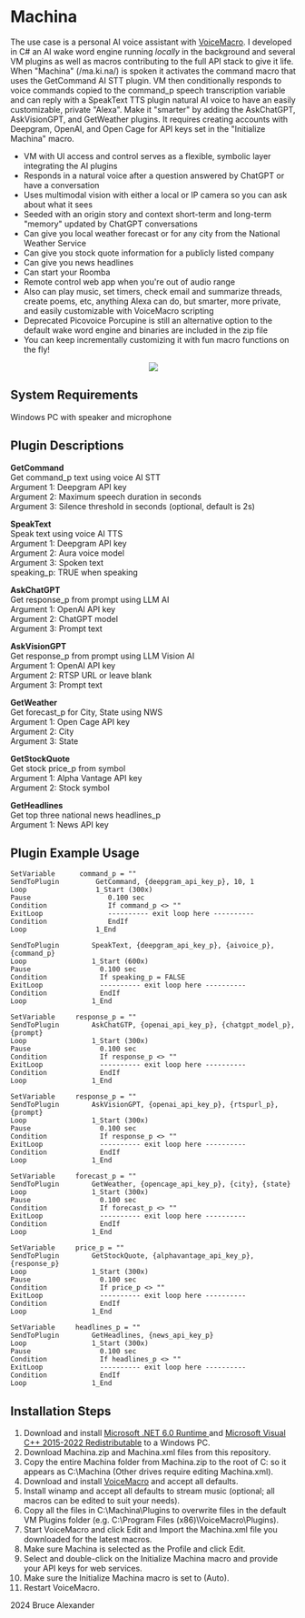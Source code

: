 Machina
==

The use case is a personal AI voice assistant with [VoiceMacro](https://www.voicemacro.net). I developed in C# an AI wake word engine running *locally* in the background and several VM plugins as well as macros contributing to the full API stack to give it life. When "Machina" (/ma.ki.na/) is spoken it activates the command macro that uses the GetCommand AI STT plugin. VM then conditionally responds to voice commands copied to the command_p speech transcription variable and can reply with a SpeakText TTS plugin natural AI voice to have an easily customizable, private "Alexa". Make it "smarter" by adding the AskChatGPT, AskVisionGPT, and GetWeather plugins. It requires creating accounts with Deepgram, OpenAI, and Open Cage for API keys set in the "Initialize Machina" macro.

- VM with UI access and control serves as a flexible, symbolic layer integrating the AI plugins
- Responds in a natural voice after a question answered by ChatGPT or have a conversation
- Uses multimodal vision with either a local or IP camera so you can ask about what it sees
- Seeded with an origin story and context short-term and long-term "memory" updated by ChatGPT conversations
- Can give you local weather forecast or for any city from the National Weather Service
- Can give you stock quote information for a publicly listed company
- Can give you news headlines
- Can start your Roomba
- Remote control web app when you're out of audio range
- Also can play music, set timers, check email and summarize threads, create poems, etc, anything Alexa can do, but smarter, more private, and easily customizable with VoiceMacro scripting
- Deprecated Picovoice Porcupine is still an alternative option to the default wake word engine and binaries are included in the zip file
- You can keep incrementally customizing it with fun macro functions on the fly!

<p align="center">
  <img src="https://repository-images.githubusercontent.com/811629505/aaa9476f-8ee9-49a2-91e2-549b6dbcd110" />
</p>

System Requirements
--
Windows PC with speaker and microphone

Plugin Descriptions
--

**GetCommand**  
Get command_p text using voice AI STT  
Argument 1: Deepgram API key  
Argument 2: Maximum speech duration in seconds  
Argument 3: Silence threshold in seconds (optional, default is 2s)  

**SpeakText**  
Speak text using voice AI TTS  
Argument 1: Deepgram API key  
Argument 2: Aura voice model  
Argument 3: Spoken text  
speaking_p: TRUE when speaking  

**AskChatGPT**  
Get response_p from prompt using LLM AI  
Argument 1: OpenAI API key  
Argument 2: ChatGPT model  
Argument 3: Prompt text  

**AskVisionGPT**  
Get response_p from prompt using LLM Vision AI  
Argument 1: OpenAI API key  
Argument 2: RTSP URL or leave blank  
Argument 3: Prompt text  

**GetWeather**  
Get forecast_p for City, State using NWS  
Argument 1: Open Cage API key  
Argument 2: City  
Argument 3: State  

**GetStockQuote**  
Get stock price_p from symbol  
Argument 1: Alpha Vantage API key  
Argument 2: Stock symbol  

**GetHeadlines**  
Get top three national news headlines_p  
Argument 1: News API key  

Plugin Example Usage
--

```VoiceMacro
SetVariable	     command_p = ""
SendToPlugin	     GetCommand, {deepgram_api_key_p}, 10, 1
Loop	             1_Start (300x)
Pause	                0.100 sec
Condition	            If command_p <> ""
ExitLoop	            ---------- exit loop here ----------
Condition	            EndIf
Loop	             1_End
```

```VoiceMacro
SendToPlugin	    SpeakText, {deepgram_api_key_p}, {aivoice_p}, {command_p}
Loop	            1_Start (600x)
Pause	              0.100 sec
Condition	          If speaking_p = FALSE
ExitLoop	          ---------- exit loop here ----------
Condition	          EndIf
Loop	            1_End
```

```VoiceMacro
SetVariable	    response_p = ""
SendToPlugin	    AskChatGTP, {openai_api_key_p}, {chatgpt_model_p}, {prompt}
Loop	            1_Start (300x)
Pause	              0.100 sec
Condition	          If response_p <> ""
ExitLoop	          ---------- exit loop here ----------
Condition	          EndIf
Loop	            1_End
```

```VoiceMacro
SetVariable	    response_p = ""
SendToPlugin	    AskVisionGPT, {openai_api_key_p}, {rtspurl_p}, {prompt}
Loop	            1_Start (300x)
Pause	              0.100 sec
Condition	          If response_p <> ""
ExitLoop	          ---------- exit loop here ----------
Condition	          EndIf
Loop	            1_End
```

```VoiceMacro
SetVariable	    forecast_p = ""
SendToPlugin	    GetWeather, {opencage_api_key_p}, {city}, {state}
Loop	            1_Start (300x)
Pause	              0.100 sec
Condition	          If forecast_p <> ""
ExitLoop	          ---------- exit loop here ----------
Condition	          EndIf
Loop	            1_End
```

```VoiceMacro
SetVariable	    price_p = ""
SendToPlugin	    GetStockQuote, {alphavantage_api_key_p}, {response_p}
Loop	            1_Start (300x)
Pause	              0.100 sec
Condition	          If price_p <> ""
ExitLoop	          ---------- exit loop here ----------
Condition	          EndIf
Loop	            1_End
```

```VoiceMacro
SetVariable	    headlines_p = ""
SendToPlugin	    GetHeadlines, {news_api_key_p}
Loop	            1_Start (300x)
Pause	              0.100 sec
Condition	          If headlines_p <> ""
ExitLoop	          ---------- exit loop here ----------
Condition	          EndIf
Loop	            1_End
```

Installation Steps
--
1. Download and install <a href="https://dotnet.microsoft.com/en-us/download/dotnet/thank-you/runtime-6.0.33-windows-x64-installer?cid=getdotnetcore">Microsoft .NET 6.0 Runtime </a> and <a href="https://download.visualstudio.microsoft.com/download/pr/571ad766-28d1-4028-9063-0fa32401e78f/5D3D8C6779750F92F3726C70E92F0F8BF92D3AE2ABD43BA28C6306466DE8A144/VC_redist.x64.exe">Microsoft Visual C++ 2015-2022 Redistributable</a> to a Windows PC.
2. Download Machina.zip and Machina.xml files from this repository.
3. Copy the entire Machina folder from Machina.zip to the root of C: so it appears as C:\Machina (Other drives require editing Machina.xml).
4. Download and install <a href="https://www.voicemacro.net/download">VoiceMacro</a> and accept all defaults.
5. Install winamp and accept all defaults to stream music (optional; all macros can be edited to suit your needs).
6. Copy all the files in C:\Machina\Plugins to overwrite files in the default VM Plugins folder (e.g. C:\Program Files (x86)\VoiceMacro\Plugins).
7. Start VoiceMacro and click Edit and Import the Machina.xml file you downloaded for the latest macros.
8. Make sure Machina is selected as the Profile and click Edit.
9. Select and double-click on the Initialize Machina macro and provide your API keys for web services.
10. Make sure the Initialize Machina macro is set to (Auto).
11. Restart VoiceMacro.

2024 Bruce Alexander
